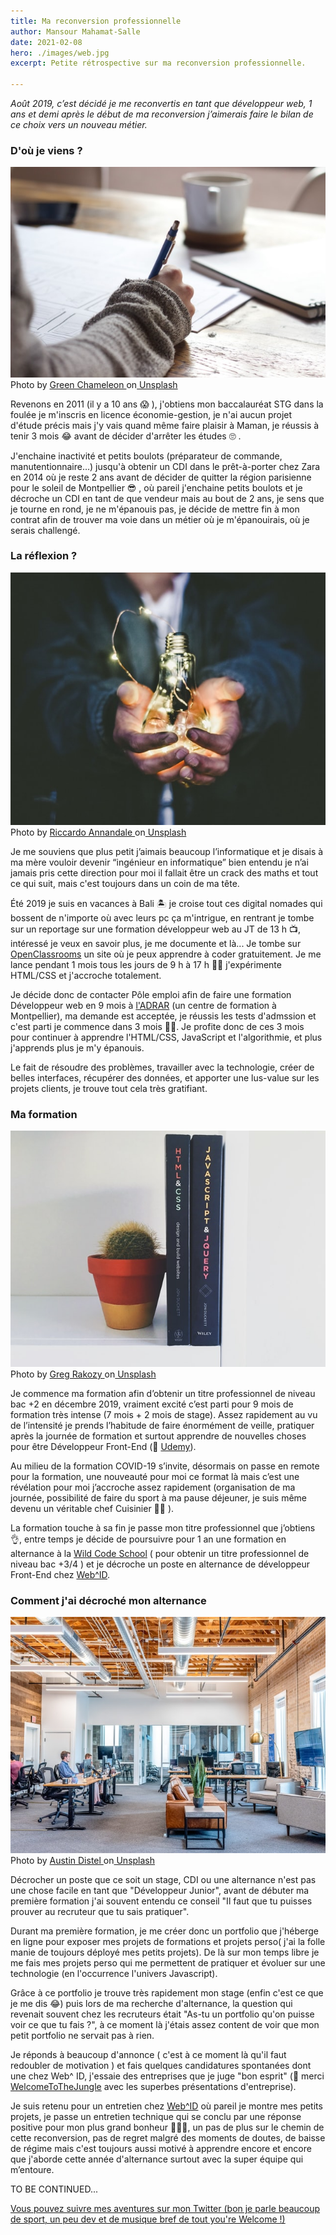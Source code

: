 ```yaml
---
title: Ma reconversion professionnelle
author: Mansour Mahamat-Salle
date: 2021-02-08
hero: ./images/web.jpg
excerpt: Petite rétrospective sur ma reconversion professionnelle.

---
```

*Août 2019, c’est décidé je me reconvertis en tant que développeur web, 1 ans et demi après le début de ma reconversion j’aimerais faire le bilan de ce choix vers un nouveau métier.*
### D'où je viens ?

<div className="Image__Small">
  <img
    src="./images/school.jpg"
    alt="School"
  />
   <figcaption>Photo by <a href="https://unsplash.com/@craftedbygc" target="_blank" rel="noreferrer noopener">Green Chameleon
</a>on<a href="https://unsplash.com/" target="_blank" rel="noreferrer noopener"> Unsplash</a> </figcaption>
</div>

Revenons en 2011 (il y a 10 ans 😱 ), j'obtiens mon baccalauréat STG dans la foulée je m'inscris en licence économie-gestion, je n'ai aucun projet d'étude précis mais j'y vais quand même faire plaisir à Maman, je réussis à tenir 3 mois 😂 avant de décider d'arrêter les études 🙄 .


J'enchaine inactivité et petits boulots (préparateur de commande, manutentionnaire…)  jusqu'à obtenir un CDI dans le prêt-à-porter chez Zara en 2014 où je reste 2 ans avant de décider de quitter la région parisienne pour le soleil de Montpellier 😎 , où pareil j'enchaine petits boulots et je décroche un CDI en tant de que vendeur mais au bout de 2 ans, je sens que je tourne en rond, je ne m'épanouis pas, je décide de mettre fin à mon contrat afin de trouver ma voie dans un métier où je m'épanouirais, où je serais challengé.



### La réflexion ?

<div className="Image__Small">
  <img
    src="./images/idea.jpg"
    alt="Idée"
  />
  <figcaption>Photo by <a href="https://unsplash.com/@pavement_special" target="_blank" rel="noreferrer noopener">Riccardo Annandale
</a>on<a href="https://unsplash.com/" target="_blank" rel="noreferrer noopener"> Unsplash</a> </figcaption>
</div>

Je me souviens que plus petit j’aimais beaucoup l’informatique et je disais à ma mère vouloir devenir “ingénieur en informatique” bien entendu je n’ai jamais pris cette direction pour moi il fallait être un crack des maths et tout ce qui suit, mais c'est toujours dans un coin de ma tête.

Été 2019 je suis en vacances à Bali 🏝 je croise tout ces digital nomades qui bossent de n'importe où avec leurs pc ça m'intrigue, en rentrant je tombe sur un reportage sur une formation développeur web au JT de 13 h 📺, intéressé je veux en savoir plus, je me documente et là... Je tombe sur [OpenClassrooms](https://openclassrooms.com/fr/) un site où je peux apprendre à coder gratuitement.
Je me lance pendant 1 mois tous les jours de 9 h à 17 h 👨‍💻 j'expérimente HTML/CSS et j'accroche totalement.

Je décide donc de contacter Pôle emploi afin de faire une formation Développeur web en 9 mois à [l'ADRAR](https://www.adrar-formation.com/formations-metiers-numeriques) (un centre de formation à Montpellier), ma demande est acceptée, je réussis les tests d'admssion et c'est parti je commence dans 3 mois 🎉🎊. Je profite donc de ces 3 mois pour continuer à apprendre l'HTML/CSS, JavaScript et l'algorithmie, et plus j'apprends plus je m'y épanouis.

Le fait de résoudre des problèmes, travailler avec la technologie, créer de belles interfaces, récupérer des données, et apporter une lus-value sur les projets clients, je trouve tout cela très gratifiant.

### Ma formation 

<div className="Image__Small">
  <img
    src="./images/formation.jpg"
    alt="Formation"
  />
  <figcaption>Photo by <a href="https://unsplash.com/@grakozy" target="_blank" rel="noreferrer noopener">Greg Rakozy
</a>on<a href="https://unsplash.com/" target="_blank" rel="noreferrer noopener"> Unsplash</a> </figcaption>
</div>

Je commence ma formation afin d’obtenir un titre professionnel de niveau bac +2 en décembre 2019, vraiment excité c’est parti pour 9 mois de formation très intense (7 mois + 2 mois de stage). Assez rapidement au vu de l’intensité je prends l’habitude de faire énormément de veille, pratiquer après la journée de formation et surtout apprendre de nouvelles choses pour être Développeur Front-End (👋 [Udemy](https://www.udemy.com/)).

Au milieu de la formation COVID-19 s’invite, désormais on passe en remote pour la formation, une nouveauté pour moi ce format là mais c’est une révélation pour moi j’accroche assez rapidement (organisation de ma journée, possibilité de faire du sport à ma pause déjeuner, je suis même devenu un véritable chef Cuisinier 👨‍🍳 ).

La formation touche à sa fin je passe mon titre professionnel que j’obtiens 👌, entre temps je décide de poursuivre pour 1 an une formation en alternance à la [Wild Code School](https://www.wildcodeschool.com/fr-FR) ( pour obtenir un titre professionnel de niveau bac +3/4 ) et je décroche un poste en alternance de développeur Front-End chez [Web^ID](https://www.web-id.fr/).

### Comment j'ai décroché mon alternance  

<div className="Image__Small">
  <img
    src="./images/office.jpg"
    alt="Bureau"
  />
  <figcaption>Photo by <a href="https://unsplash.com/@austindistel" target="_blank" rel="noreferrer noopener">Austin Distel
</a>on<a href="https://unsplash.com/" target="_blank" rel="noreferrer noopener"> Unsplash</a> </figcaption>
</div>

Décrocher un poste que ce soit un stage, CDI ou une alternance n'est pas une chose facile en tant que "Développeur Junior", avant de débuter ma première formation j'ai souvent entendu ce conseil "Il faut que tu puisses prouver au recruteur que tu sais pratiquer".

Durant ma première formation, je me créer donc un portfolio que j'héberge en ligne pour exposer mes projets de formations et projets perso( j'ai la folle manie de toujours déployé mes petits projets). De là sur mon temps libre je me fais mes projets perso qui me permettent de pratiquer et évoluer sur une technologie (en l'occurrence l'univers Javascript).

Grâce à ce portfolio je trouve très rapidement mon stage (enfin c'est ce que je me dis 😂) puis lors de ma recherche d'alternance, la question qui revenait souvent chez les recruteurs était "As-tu un portfolio qu'on puisse voir ce que tu fais ?", à ce moment là j'étais assez content de voir que mon petit portfolio ne servait pas à rien.

Je réponds à beaucoup d'annonce ( c'est à ce moment là qu'il faut redoubler de motivation ) et fais quelques candidatures spontanées dont une chez Web^ ID, j'essaie des entreprises que je juge "bon esprit" (👋 merci [WelcomeToTheJungle](https://www.welcometothejungle.com/fr) avec les superbes présentations d'entreprise).

Je suis retenu pour un entretien chez [Web^ID](https://www.web-id.fr/) où pareil je montre mes petits projets, je passe un entretien technique qui se conclu par une réponse positive pour mon plus grand bonheur 🎊🎉🧡, un pas de plus sur le chemin de cette reconversion, pas de regret malgré des moments de doutes, de baisse de régime mais c'est toujours aussi motivé à apprendre encore et encore que j'aborde cette année d'alternance surtout avec la super équipe qui m’entoure.

TO BE CONTINUED...

[Vous pouvez suivre mes aventures sur mon Twitter (bon je parle beaucoup de sport, un peu dev et de musique bref de tout you're Welcome !)](https://twitter.com/mans____m)